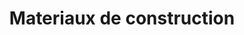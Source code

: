 ---
title: "Materiaux de construction"
url: /ruelle-la-sagesse/materiaux-de-construction/
shop: Eisenwaren
---